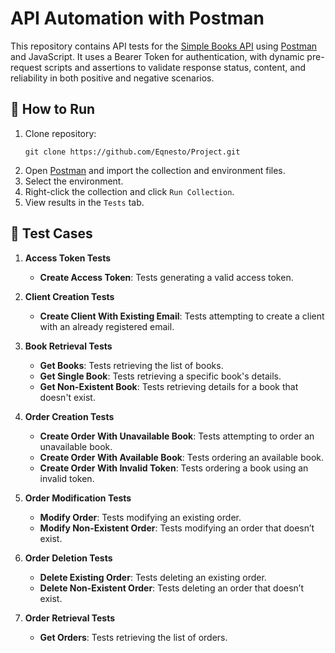 # API Automation with Postman

This repository contains API tests for the [Simple Books API](https://app.simplbooks.com/api-documentation/) using [Postman](https://www.postman.com/) and JavaScript. It uses a Bearer Token for authentication, with dynamic pre-request scripts and assertions to validate response status, content, and reliability in both positive and negative scenarios.

## 🔧 How to Run

1. Clone repository:
   ```shell
   git clone https://github.com/Eqnesto/Project.git
   ```
1. Open [Postman](https://www.postman.com/downloads/) and import the collection and environment files.
2. Select the environment.
3. Right-click the collection and click `Run Collection`.
4. View results in the `Tests` tab.

## 📄 Test Cases

1. **Access Token Tests**
   * **Create Access Token**: Tests generating a valid access token.

2. **Client Creation Tests**
   * **Create Client With Existing Email**: Tests attempting to create a client with an already registered email.

3. **Book Retrieval Tests**
   * **Get Books**: Tests retrieving the list of books.
   * **Get Single Book**: Tests retrieving a specific book's details.
   * **Get Non-Existent Book**: Tests retrieving details for a book that doesn't exist.

4. **Order Creation Tests**
   * **Create Order With Unavailable Book**: Tests attempting to order an unavailable book.
   * **Create Order With Available Book**: Tests ordering an available book.
   * **Create Order With Invalid Token**: Tests ordering a book using an invalid token.

5. **Order Modification Tests**
   * **Modify Order**: Tests modifying an existing order.
   * **Modify Non-Existent Order**: Tests modifying an order that doesn’t exist.

6. **Order Deletion Tests**
   * **Delete Existing Order**: Tests deleting an existing order.
   * **Delete Non-Existent Order**: Tests deleting an order that doesn’t exist.

7. **Order Retrieval Tests**
   * **Get Orders**: Tests retrieving the list of orders.